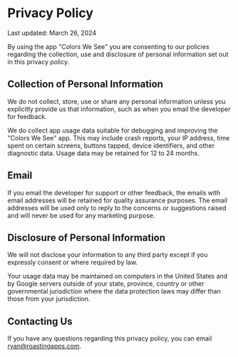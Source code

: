 # Privacy Policy  

Last updated: March 26, 2024

By using the app "Colors We See" you are consenting to our policies regarding the collection, use and disclosure of personal information set out in this privacy policy.

## Collection of Personal Information

We do not collect, store, use or share any personal information unless you explicitly provide us that information, such as when you email the developer for feedback. 

We do collect app usage data suitable for debugging and improving the "Colors We See" app. This may include crash reports, your IP address, time spent on certain screens, buttons tapped, device identifiers, and other diagnostic data. Usage data may be retained for 12 to 24 months.

## Email

If you email the developer for support or other feedback, the emails with email addresses will be retained for quality assurance purposes. The email addresses will be used only to reply to the concerns or suggestions raised and will never be used for any marketing purpose.

## Disclosure of Personal Information

We will not disclose your information to any third party except if you expressly consent or where required by law.

Your usage data may be maintained on computers in the United States and by Google servers outside of your state, province, country or other governmental jurisdiction where the data protection laws may differ than those from your jurisdiction.

## Contacting Us

If you have any questions regarding this privacy policy, you can email ryan@roastingapps.com.
